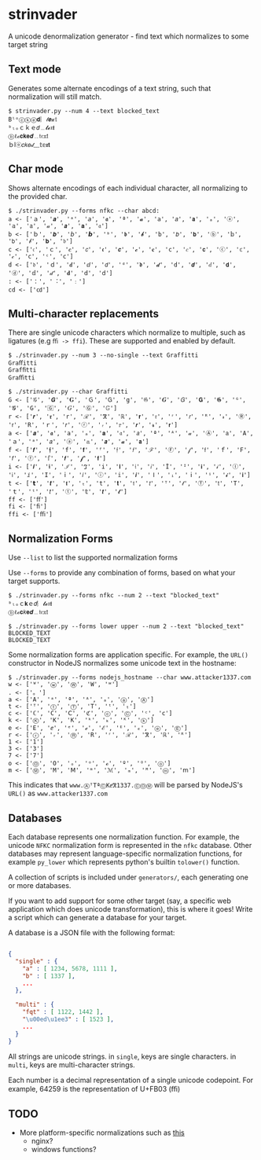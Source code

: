 # strinvader

A unicode denormalization generator - find text which normalizes to some target string


## Text mode
Generates some alternate encodings of a text string, such that normalization will still match.

```
$ strinvader.py --num 4 --text blocked_text
Bˡᵒⓒⓚⓔ𝐝︴𝓉𝒆𝔁𝕥
ᵇₗₒｃｋｅ𝑑﹍𝓽𝓮𝔵𝖙
ⓑℓℴ𝐜𝐤𝐞𝒅﹎𝔱𝔢𝕩𝗍
ｂⅼⓞ𝑐𝑘𝑒𝒹﹏𝕥𝕖𝖝𝘁
```

## Char mode
Shows alternate encodings of each individual character, all normalizing to the provided char.

```
$ ./strinvader.py --forms nfkc --char abcd:
a <- ['ａ', '𝒂', 'ᵃ', '𝘢', '𝖆', 'ª', '𝓪', '𝚊', '𝑎', '𝗮', 'ₐ', 'ⓐ', '𝕒', '𝖺', '𝒶', '𝙖', '𝐚', '𝔞']
b <- ['ｂ', '𝒃', '𝘣', '𝙗', 'ᵇ', '𝖇', '𝓫', '𝚋', '𝑏', '𝗯', 'ⓑ', '𝕓', '𝖻', '𝒷', '𝐛', '𝔟']
c <- ['𝔠', 'ｃ', '𝒄', '𝘤', '𝖈', '𝙘', '𝓬', '𝐜', '𝚌', '𝑐', '𝗰', 'ⓒ', '𝕔', '𝒸', '𝖼', 'ᶜ', 'ⅽ']
d <- ['𝔡', 'ｄ', '𝒅', 'ⅆ', '𝘥', 'ᵈ', '𝖉', '𝓭', '𝚍', '𝙙', '𝑑', '𝗱', 'ⓓ', '𝕕', '𝒹', '𝐝', 'ⅾ', '𝖽']
: <- ['：', '︓', '﹕']
cd <- ['㏅']
```

## Multi-character replacements
There are single unicode characters which normalize to multiple, such as ligatures (e.g `ﬃ -> ffi`). These are supported and enabled by default.

```
$ ./strinvader.py --num 3 --no-single --text Graffitti
Graﬀitti
Grafﬁtti
Graﬃtti
```

```
$ ./strinvader.py --char Graffitti
G <- ['𝒢', '𝙂', '𝐆', 'Ｇ', '𝖦', 'g', '𝔊', '𝑮', '𝘎', '𝗚', '𝕲', 'ᴳ', '𝓖', '𝙶', '🄶', '𝐺', 'Ⓖ', '𝔾']
r <- ['𝒓', '𝖗', '𝚛', 'ℛ', 'ℜ', 'ℝ', '𝐫', '𝔯', 'ʳ', '𝘳', 'ᴿ', '𝓇', 'Ⓡ', '𝗋', 'R', 'ｒ', '𝑟', 'ⓡ', 'ᵣ', '𝕣', '𝙧', '𝓻', '𝗿']
a <- ['𝒂', '𝖆', '𝚊', 'ₐ', '𝐚', '𝔞', '𝘢', 'ª', 'ᴬ', '𝒶', 'Ⓐ', '𝖺', 'A', 'ａ', 'ᵃ', '𝑎', 'ⓐ', '𝕒', '𝙖', '𝓪', '𝗮']
f <- ['𝒇', '𝖋', '𝚏', '𝐟', 'ᶠ', '𝔣', '𝘧', 'ℱ', 'Ⓕ', '𝒻', '𝖿', 'ｆ', 'F', '𝑓', 'ⓕ', '𝕗', '𝙛', '𝓯', '𝗳']
i <- ['𝒊', '𝖎', 'ℐ', 'ℑ', '𝚒', '𝐢', '𝔦', '𝘪', 'İ', 'ᴵ', 'ℹ', '𝒾', 'Ⓘ', '𝗂', 'ⅈ', 'I', 'ｉ', '𝑖', 'ⓘ', '𝕚', '𝙞', 'Ⅰ', 'ᵢ', 'ⅰ', 'ⁱ', '𝓲', '𝗶']
t <- ['𝘁', '𝒕', '𝖙', 'ₜ', '𝚝', '𝐭', '𝔱', '𝘵', 'ᵀ', '𝓉', 'Ⓣ', '𝗍', 'T', 'ｔ', 'ᵗ', '𝑡', 'ⓣ', '𝕥', '𝙩', '𝓽']
ff <- ['ﬀ']
fi <- ['ﬁ']
ffi <- ['ﬃ']

```


## Normalization Forms

Use `--list` to list the supported normalization forms

Use `--forms` to provide any combination of forms, based on what your target supports.

```
$ ./strinvader.py --forms nfkc --num 2 --text "blocked_text"
ᵇₗₒｃ𝐤ｅ𝑑︴𝓽𝓮𝔵𝖙
ⓑℓℴ𝐜𝑘𝐞𝒅﹍𝔱𝔢𝕩𝗍

$ ./strinvader.py --forms lower upper --num 2 --text "blocked_text"
BLOCKED_TEXT
BLOCKED_TEXT
```

Some normalization forms are application specific. For example, the `URL()` constructor in NodeJS normalizes some unicode text in the hostname:

```
$ ./strinvader.py --forms nodejs_hostname --char www.attacker1337.com
w <- ['ᵂ', 'ⓦ', 'Ⓦ', 'W', 'ʷ']
. <- ['。']
a <- ['A', 'ᵃ', 'ª', 'ᴬ', 'ₐ', 'ⓐ', 'Ⓐ']
t <- ['ᵀ', 'ⓣ', 'Ⓣ', 'T', 'ᵗ', 'ₜ']
c <- ['ℂ', 'C', 'Ⅽ', 'ℭ', 'ⓒ', 'Ⓒ', 'ᶜ', 'ⅽ']
k <- ['Ⓚ', 'K', 'K', 'ᵏ', 'ₖ', 'ᴷ', 'ⓚ']
e <- ['E', 'ⅇ', 'ᵉ', 'ℯ', 'ℰ', 'ᴱ', 'ₑ', 'ⓔ', 'Ⓔ']
r <- ['ⓡ', 'ᵣ', 'Ⓡ', 'R', 'ʳ', 'ℛ', 'ℜ', 'ℝ', 'ᴿ']
1 <- ['1']
3 <- ['3']
7 <- ['7']
o <- ['Ⓞ', 'O', 'ₒ', 'ᵒ', 'ℴ', 'º', 'ᴼ', 'ⓞ']
m <- ['Ⓜ', 'M', 'Ⅿ', 'ᵐ', 'ℳ', 'ₘ', 'ᴹ', 'ⓜ', 'ⅿ']
```
This indicates that `www.ⒶᵀTªⒸKⅇℜ1337.ⒸⓄⓂ` will be parsed by NodeJS's `URL()` as `www.attacker1337.com`


## Databases

Each database represents one normalization function. For example, the unicode `NFKC` normalization form is represented in the `nfkc` database.
Other databases may represent language-specific normalization functions, for example `py_lower` which represents python's builtin `tolower()` function.

A collection of scripts is included under `generators/`, each generating one or more databases.

If you want to add support for some other target (say, a specific web application which does unicode transformation), this is where it goes! Write a script which can generate a database for your target.

A database is a JSON file with the following format:

```json

{
  "single" : {
    "a" : [ 1234, 5678, 1111 ],
    "b" : [ 1337 ],
    ...
  },

  "multi" : {
    "fqt" : [ 1122, 1442 ],
    "\u00ed\u1ee3" : [ 1523 ],
    ...
  }
}
```

All strings are unicode strings. in `single`, keys are single characters. in `multi`, keys are multi-character strings.

Each number is a decimal representation of a single unicode codepoint. For example, 64259 is the representation of U+FB03 (ﬃ)

## TODO
 * More platform-specific normalizations such as [this](https://twitter.com/0xInfection/status/1383820325574438913)
   * nginx?
   * windows functions?
